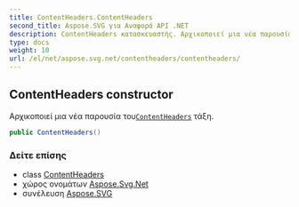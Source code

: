 ```yaml
---
title: ContentHeaders.ContentHeaders
second_title: Aspose.SVG για Αναφορά API .NET
description: ContentHeaders κατασκευαστής. Αρχικοποιεί μια νέα παρουσία τουContentHeaders τάξη.
type: docs
weight: 10
url: /el/net/aspose.svg.net/contentheaders/contentheaders/
---
```

## ContentHeaders constructor

Αρχικοποιεί μια νέα παρουσία του[`ContentHeaders`](../) τάξη.

```csharp
public ContentHeaders()
```

### Δείτε επίσης

* class [ContentHeaders](../)
* χώρος ονομάτων [Aspose.Svg.Net](../../contentheaders/)
* συνέλευση [Aspose.SVG](../../../)


